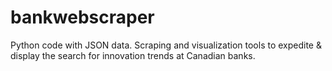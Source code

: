 # bankwebscraper
Python code with JSON data.  Scraping and visualization tools to expedite &amp; display the search for innovation trends at Canadian banks.
